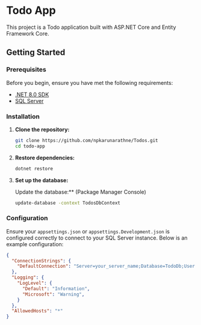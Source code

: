 # Todo App

This project is a Todo application built with ASP.NET Core and Entity Framework Core.

## Getting Started

### Prerequisites

Before you begin, ensure you have met the following requirements:

- [.NET 8.0 SDK]([https://dotnet.microsoft.com/download/dotnet/8.0](https://dotnet.microsoft.com/en-us/download/dotnet/8.0))
- [SQL Server](https://www.microsoft.com/en-us/sql-server/sql-server-downloads)

### Installation

1. **Clone the repository:**

    ```sh
    git clone https://github.com/npkarunarathne/Todos.git
    cd todo-app
    ```

2. **Restore dependencies:**

    ```sh
    dotnet restore
    ```

3. **Set up the database:**

    Update the database:** (Package Manager Console)

    ```sh
    update-database -context TodosDbContext
    ```

### Configuration

Ensure your `appsettings.json` or `appsettings.Development.json` is configured correctly to connect to your SQL Server instance. Below is an example configuration:

```json
{
  "ConnectionStrings": {
    "DefaultConnection": "Server=your_server_name;Database=TodoDb;User Id=your_username;Password=your_password;"
  },
  "Logging": {
    "LogLevel": {
      "Default": "Information",
      "Microsoft": "Warning",
    }
  },
  "AllowedHosts": "*"
}
